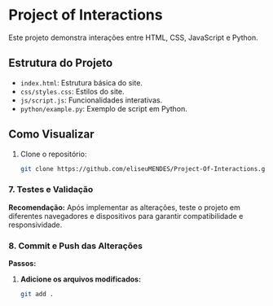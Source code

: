 # Project of Interactions

Este projeto demonstra interações entre HTML, CSS, JavaScript e Python.

## Estrutura do Projeto

- `index.html`: Estrutura básica do site.
- `css/styles.css`: Estilos do site.
- `js/script.js`: Funcionalidades interativas.
- `python/example.py`: Exemplo de script em Python.

## Como Visualizar

1. Clone o repositório:
   ```bash
   git clone https://github.com/eliseuMENDES/Project-Of-Interactions.git

### 7. Testes e Validação

**Recomendação:**
Após implementar as alterações, teste o projeto em diferentes navegadores e dispositivos para garantir compatibilidade e responsividade.

### 8. Commit e Push das Alterações

**Passos:**
1. **Adicione os arquivos modificados:**
   ```bash
   git add .